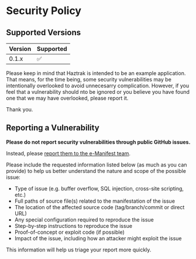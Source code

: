 # Security Policy

## Supported Versions

| Version | Supported          |
| ------- | ------------------ |
| 0.1.x   | :white_check_mark: |

Please keep in mind that Haztrak is intended to be an example application. That means, for the time being, some security vulnerabilities may be 
intentionally overlooked to avoid unnecesarry complication. However, if you feel that a vulnerability should nto be ignored or you believe you have found one 
that we may have overlooked, please report it. 

Thank you.

## Reporting a Vulnerability

**Please do not report security vulnerabilities through public GitHub issues.**

Instead, please [report them to the e-Manifest team](mailto:graham.david@epa.gov).

Please include the requested information listed below (as much as you can provide) to help us better understand the nature and scope of the possible issue:

  * Type of issue (e.g. buffer overflow, SQL injection, cross-site scripting, etc.)
  * Full paths of source file(s) related to the manifestation of the issue
  * The location of the affected source code (tag/branch/commit or direct URL)
  * Any special configuration required to reproduce the issue
  * Step-by-step instructions to reproduce the issue
  * Proof-of-concept or exploit code (if possible)
  * Impact of the issue, including how an attacker might exploit the issue

This information will help us triage your report more quickly.


<!-- 
supported version table template
| Version | Supported          |
| ------- | ------------------ |
| 5.1.x   | :white_check_mark: |
| 5.0.x   | :x:                |
| 4.0.x   | :white_check_mark: |
| < 4.0   | :x:                | 
-->
